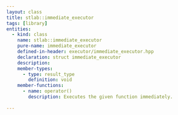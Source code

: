 ```yaml
---
layout: class
title: stlab::immediate_executor
tags: [library]
entities:
  - kind: class
    name: stlab::immediate_executor
    pure-name: immediate_executor
    defined-in-header: executor/immediate_executor.hpp
    declaration: struct immediate_executor
    description: 
    member-types:
      - type: result_type
        definition: void
    member-functions:
      - name: operator()
        description: Executes the given function immediately.
      
---
```

